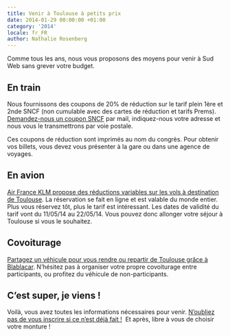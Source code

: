 ```yaml
---
title: Venir à Toulouse à petits prix
date: 2014-01-29 00:00:00 +01:00
category: '2014'
locale: fr_FR
author: Nathalie Rosenberg
---
```


Comme tous les ans, nous vous proposons des moyens pour venir à Sud Web sans grever votre budget.

## En train

Nous fournissons des coupons de 20% de réduction sur le tarif plein 1ère et 2nde SNCF (non cumulable avec des cartes de réduction et tarifs Prems). [Demandez-nous un coupon SNCF][1] par mail, indiquez-nous votre adresse et nous vous le transmettrons par voie postale.

Ces coupons de réduction sont imprimés au nom du congrès. Pour obtenir vos billets, vous devez vous présenter à la gare ou dans une agence de voyages.

## En avion

<a href="http://www.airfrance.fr/FR/fr/local/www_airfranceklm-globalmeetings_com.htm?eid=21348AF" target="_blank">Air France KLM propose des réductions variables sur les vols à destination de Toulouse</a>. La réservation se fait en ligne et est valable du monde entier. Plus vous réservez tôt, plus le tarif est intéressant. Les dates de validité du tarif vont du 11/05/14 au 22/05/14. Vous pouvez donc allonger votre séjour à Toulouse si vous le souhaitez.

## Covoiturage

<a href="http://agenda.covoiturage.fr/conference/14912-sud-web-2014" target="_blank">Partagez un véhicule pour vous rendre ou repartir de Toulouse grâce à Blablacar</a>. N’hésitez pas à organiser votre propre covoiturage entre participants, ou profitez du véhicule de non-participants.

## C&rsquo;est super, je viens !

Voilà, vous avez toutes les informations nécessaires pour venir. [N’oubliez pas de vous inscrire si ce n’est déjà fait !][2]  Et après, libre à vous de choisir votre monture !

 [1]: mailto:contact@sudweb.fr?subject=Demande%20de%20bon%20de%20r%C3%A9duction%20SNCF
 [2]: http://sudweb.fr/2014/inscription.html
